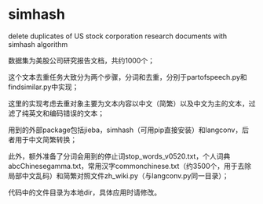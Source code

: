 # simhash
delete duplicates of US stock corporation research documents with simhash algorithm

数据集为美股公司研究报告文档，共约1000个；

这个文本去重任务大致分为两个步骤，分词和去重，分别于partofspeech.py和findsimilar.py中实现；

这里的实现考虑去重对象主要为文本内容以中文（简繁）以及中文为主的文本，过滤了纯英文和编码错误的文本；

用到的外部package包括jieba，simhash（可用pip直接安装）和langconv，后者用于中文简繁转换；

此外，额外准备了分词会用到的停止词stop_words_v0520.txt，个人词典abcChinesegamma.txt，常用汉字commonchinese.txt（约3500个，用于去除局部中文乱码）和简繁对照文件zh_wiki.py（与langconv.py同一目录）；

代码中的文件目录为本地dir，具体应用时请修改。


